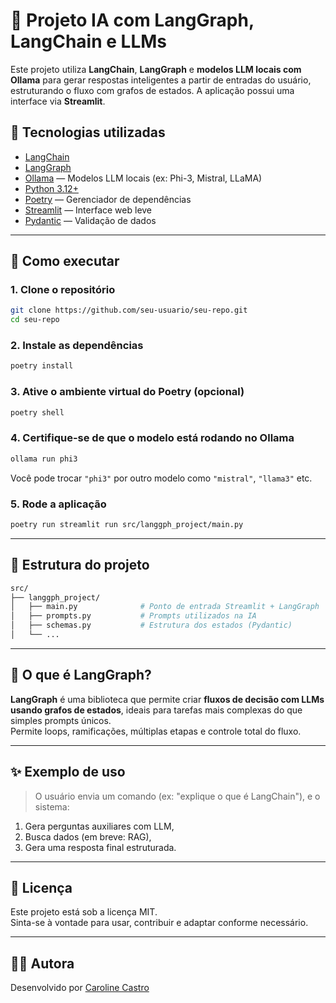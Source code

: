 # 🤖 Projeto IA com LangGraph, LangChain e LLMs

Este projeto utiliza **LangChain**, **LangGraph** e **modelos LLM locais com Ollama** para gerar respostas inteligentes a partir de entradas do usuário, estruturando o fluxo com grafos de estados. A aplicação possui uma interface via **Streamlit**.

## 🧩 Tecnologias utilizadas

- [LangChain](https://www.langchain.com/)
- [LangGraph](https://github.com/langchain-ai/langgraph)
- [Ollama](https://ollama.com/) — Modelos LLM locais (ex: Phi-3, Mistral, LLaMA)
- [Python 3.12+](https://www.python.org/)
- [Poetry](https://python-poetry.org/) — Gerenciador de dependências
- [Streamlit](https://streamlit.io/) — Interface web leve
- [Pydantic](https://docs.pydantic.dev/) — Validação de dados

---

## 🚀 Como executar

### 1. Clone o repositório

```bash
git clone https://github.com/seu-usuario/seu-repo.git
cd seu-repo
```

### 2. Instale as dependências

```bash
poetry install
```

### 3. Ative o ambiente virtual do Poetry (opcional)

```bash
poetry shell
```

### 4. Certifique-se de que o modelo está rodando no Ollama

```bash
ollama run phi3
```

Você pode trocar `"phi3"` por outro modelo como `"mistral"`, `"llama3"` etc.

### 5. Rode a aplicação

```bash
poetry run streamlit run src/langgph_project/main.py
```

---

## 📁 Estrutura do projeto

```bash
src/
├── langgph_project/
│   ├── main.py              # Ponto de entrada Streamlit + LangGraph
│   ├── prompts.py           # Prompts utilizados na IA
│   ├── schemas.py           # Estrutura dos estados (Pydantic)
│   └── ...
```

---

## 📌 O que é LangGraph?

**LangGraph** é uma biblioteca que permite criar **fluxos de decisão com LLMs usando grafos de estados**, ideais para tarefas mais complexas do que simples prompts únicos.  
Permite loops, ramificações, múltiplas etapas e controle total do fluxo.

---

## ✨ Exemplo de uso

> O usuário envia um comando (ex: "explique o que é LangChain"), e o sistema:
1. Gera perguntas auxiliares com LLM,
2. Busca dados (em breve: RAG),
3. Gera uma resposta final estruturada.

---

## 📄 Licença

Este projeto está sob a licença MIT.  
Sinta-se à vontade para usar, contribuir e adaptar conforme necessário.

---

## 🙋‍♀️ Autora

Desenvolvido por [Caroline Castro](https://github.com/seu-usuario)
